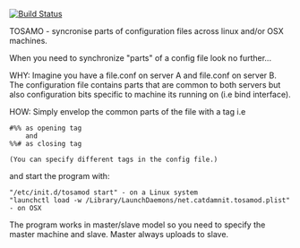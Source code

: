 [![Build Status](https://travis-ci.org/Caspinol/tosamo.svg?branch=master)](https://travis-ci.org/Caspinol/tosamo)

TOSAMO - syncronise parts of configuration files across linux and/or OSX machines.

When you need to synchronize "parts" of a config file look no further...

WHY:
	Imagine you have a file.conf on server A and file.conf on server B.
	The configuration file contains parts that are common to both servers but also
	configuration bits specific to machine its running on (i.e bind interface).

HOW:
	Simply envelop the common parts of the file with a tag i.e

	#%% as opening tag
	    and
	%%# as closing tag

	(You can specify different tags in the config file.)

and start the program with:

	"/etc/init.d/tosamod start" - on a Linux system
	"launchctl load -w /Library/LaunchDaemons/net.catdamnit.tosamod.plist" - on OSX

The program works in master/slave model so you need to specify the master machine and slave.
Master always uploads to slave.


